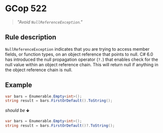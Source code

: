 ﻿# GCop 522

> *"Avoid `NullReferenceException`."*

## Rule description

`NullReferenceException` indicates that you are trying to access member fields, or function types, on an object reference that points to null. C# 6.0 has introduced the null propagation operator (`?.`) that enables check for the null value within an object reference chain. This will return null if anything in the object reference chain is null. 

## Example

```csharp
var bars = Enumerable.Empty<int>();
string result = bars.FirstOrDefault().ToString();
```

*should be* 🡻

```csharp
var bars = Enumerable.Empty<int>();
string result = bars.FirstOrDefault()?.ToString();
```

